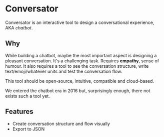 # Conversator

Conversator is an interactive tool to design a conversational experience, AKA *chatbot*.

## Why

While building a chatbot, maybe the most important aspect is designing a pleasant conversation. It's a challenging task. Requires **empathy**, sense of humour. It also requires a tool to see the conversation structure, write text/emoji/whatever units and test the conversation flow.

This tool should be open-source, intuitive, compatible and cloud-based.

We entered the chatbot era in 2016 but, surprisingly enough, there not exists such a tool yet.

## Features

- Create conversation structure and flow visually
- Export to JSON
